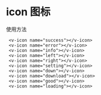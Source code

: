 # icon 图标

使用方法

<ClientOnly>
   <demo-icon></demo-icon>
</ClientOnly>

```vue
 <v-icon name="success"></v-icon>
 <v-icon name="error"></v-icon>
 <v-icon name="info"></v-icon>
 <v-icon name="left"></v-icon>
 <v-icon name="right"></v-icon>
 <v-icon name="setting"></v-icon>
 <v-icon name="down"></v-icon>
 <v-icon name="download"></v-icon>
 <v-icon name="good"></v-icon>
 <v-icon name="loading"></v-icon>
```
